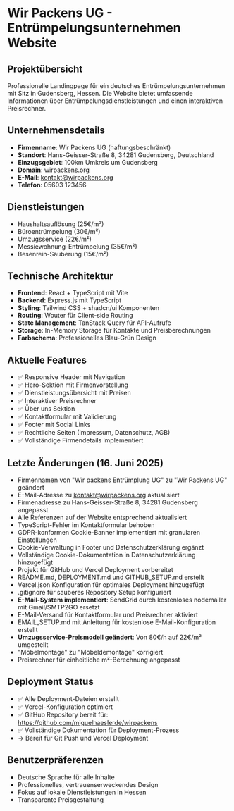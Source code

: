 # Wir Packens UG - Entrümpelungsunternehmen Website

## Projektübersicht
Professionelle Landingpage für ein deutsches Entrümpelungsunternehmen mit Sitz in Gudensberg, Hessen. Die Website bietet umfassende Informationen über Entrümpelungsdienstleistungen und einen interaktiven Preisrechner.

## Unternehmensdetails
- **Firmenname**: Wir Packens UG (haftungsbeschränkt)
- **Standort**: Hans-Geisser-Straße 8, 34281 Gudensberg, Deutschland
- **Einzugsgebiet**: 100km Umkreis um Gudensberg
- **Domain**: wirpackens.org
- **E-Mail**: kontakt@wirpackens.org
- **Telefon**: 05603 123456

## Dienstleistungen
- Haushaltsauflösung (25€/m²)
- Büroentrümpelung (30€/m²)
- Umzugsservice (22€/m²)
- Messiewohnung-Entrümpelung (35€/m²)
- Besenrein-Säuberung (15€/m²)

## Technische Architektur
- **Frontend**: React + TypeScript mit Vite
- **Backend**: Express.js mit TypeScript
- **Styling**: Tailwind CSS + shadcn/ui Komponenten
- **Routing**: Wouter für Client-side Routing
- **State Management**: TanStack Query für API-Aufrufe
- **Storage**: In-Memory Storage für Kontakte und Preisberechnungen
- **Farbschema**: Professionelles Blau-Grün Design

## Aktuelle Features
- ✅ Responsive Header mit Navigation
- ✅ Hero-Sektion mit Firmenvorstellung
- ✅ Dienstleistungsübersicht mit Preisen
- ✅ Interaktiver Preisrechner
- ✅ Über uns Sektion
- ✅ Kontaktformular mit Validierung
- ✅ Footer mit Social Links
- ✅ Rechtliche Seiten (Impressum, Datenschutz, AGB)
- ✅ Vollständige Firmendetails implementiert

## Letzte Änderungen (16. Juni 2025)
- Firmennamen von "Wir packens Entrümplung UG" zu "Wir Packens UG" geändert
- E-Mail-Adresse zu kontakt@wirpackens.org aktualisiert
- Firmenadresse zu Hans-Geisser-Straße 8, 34281 Gudensberg angepasst
- Alle Referenzen auf der Website entsprechend aktualisiert
- TypeScript-Fehler im Kontaktformular behoben
- GDPR-konformen Cookie-Banner implementiert mit granularen Einstellungen
- Cookie-Verwaltung in Footer und Datenschutzerklärung ergänzt
- Vollständige Cookie-Dokumentation in Datenschutzerklärung hinzugefügt
- Projekt für GitHub und Vercel Deployment vorbereitet
- README.md, DEPLOYMENT.md und GITHUB_SETUP.md erstellt
- Vercel.json Konfiguration für optimales Deployment hinzugefügt
- .gitignore für sauberes Repository Setup konfiguriert
- **E-Mail-System implementiert**: SendGrid durch kostenloses nodemailer mit Gmail/SMTP2GO ersetzt
- E-Mail-Versand für Kontaktformular und Preisrechner aktiviert
- EMAIL_SETUP.md mit Anleitung für kostenlose E-Mail-Konfiguration erstellt
- **Umzugsservice-Preismodell geändert**: Von 80€/h auf 22€/m² umgestellt
- "Möbelmontage" zu "Möbeldemontage" korrigiert
- Preisrechner für einheitliche m²-Berechnung angepasst

## Deployment Status
- ✅ Alle Deployment-Dateien erstellt
- ✅ Vercel-Konfiguration optimiert
- ✅ GitHub Repository bereit für: https://github.com/miguelhaeslerde/wirpackens
- ✅ Vollständige Dokumentation für Deployment-Prozess
- → Bereit für Git Push und Vercel Deployment

## Benutzerpräferenzen
- Deutsche Sprache für alle Inhalte
- Professionelles, vertrauenserweckendes Design
- Fokus auf lokale Dienstleistungen in Hessen
- Transparente Preisgestaltung